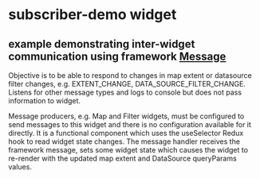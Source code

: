 # subscriber-demo widget

## example demonstrating inter-widget communication using framework [Message](https://developers.arcgis.com/experience-builder/api-reference/jimu-core/Message)

Objective is to be able to respond to changes in map extent or datasource filter changes, e.g. EXTENT_CHANGE, DATA_SOURCE_FILTER_CHANGE. Listens for other message types and logs to console but does not pass information to widget.

Message producers, e.g. Map and Filter widgets, must be configured to send messages to this widget and there is no configuration available for it directly. It is a functional component which uses the useSelector Redux hook to read widget state changes. The message handler receives the framework message, sets some widget state which causes the widget to re-render with the updated map extent and DataSource queryParams values.
